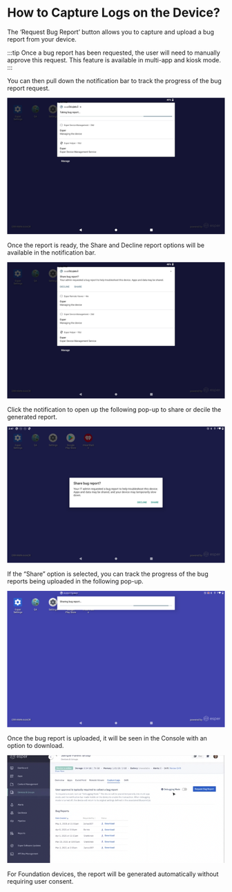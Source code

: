 # How to Capture Logs on the Device?

The ‘Request Bug Report’ button allows you to capture and upload a bug report from your device.

:::tip
Once a bug report has been requested, the user will need to manually approve this request. This feature is available in multi-app and kiosk mode.
:::

You can then pull down the notification bar to track the progress of the bug report request. 

![](./images/logs/1-log.png)

Once the report is ready, the Share and Decline report options will be available in the notification bar.

  

![](./images/logs/2-share.png)

  

Click the notification to open up the following pop-up to share or decile the generated report.

  

![](./images/logs/3-popup.png)

  

If the “Share” option is selected, you can track the progress of the bug reports being uploaded in the following pop-up.

![](./images/logs/4-generating.png)

  

Once the bug report is uploaded, it will be seen in the Console with an option to download.

![](./images/logs/5-download.png)

For Foundation devices, the report will be generated automatically without requiring user consent.

<!-- By default Debugging Mode will enable the Notification Bar and place the device into Kiosk mode. The user can also select the gear icon to modify the Debug Mode configurations to include enabling ADB. When Debugging Mode is disabled the device will return to the configuration defined in its Blueprint.

![](./images/logs/6-Adb.png) -->

